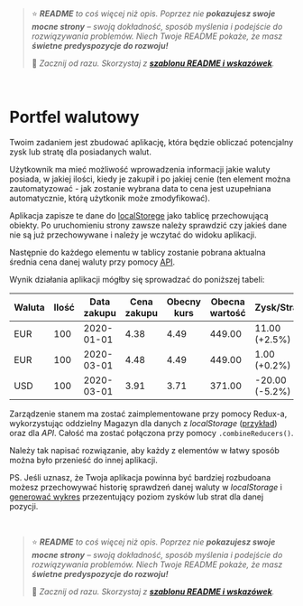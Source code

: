 > ⭐ ***README** to coś więcej niż opis. Poprzez nie **pokazujesz swoje mocne strony** – swoją dokładność, sposób myślenia i podejście do rozwiązywania problemów. Niech Twoje README pokaże, że masz **świetne predyspozycje do rozwoju!***
> 
> 🎁 *Zacznij od razu. Skorzystaj z **[szablonu README i wskazówek](https://github.com/devmentor-pl/readme-template)**.* 

&nbsp;


# Portfel walutowy

Twoim zadaniem jest zbudować aplikację, która będzie obliczać potencjalny zysk lub stratę dla posiadanych walut.

Użytkownik ma mieć możliwość wprowadzenia informacji jakie waluty posiada, w jakiej ilości, kiedy je zakupił i po jakiej cenie (ten element można zautomatyzować - jak zostanie wybrana data to cena jest uzupełniana automatycznie, którą użytkonik może zmodyfikować). 

Aplikacja zapisze te dane do [localStorege](https://frontstack.pl/czym-jest-local-storage-i-jak-uzywac/) jako tablicę przechowującą obiekty. Po uruchomieniu strony zawsze należy sprawdzić czy jakieś dane nie są już przechowywane i należy je wczytać do widoku aplikacji.

Następnie do każdego elementu w tablicy zostanie pobrana aktualna średnia cena danej waluty przy pomocy [API](https://exchangeratesapi.io/).

Wynik działania aplikacji mógłby się sprowadzać do poniższej tabeli:

| Waluta | Ilość | Data zakupu | Cena zakupu | Obecny kurs | Obecna wartość | Zysk/Strata |
| --- | --- | --- | --- | --- | --- | --- |
| EUR | 100 | 2020-01-01 | 4.38 | 4.49 | 449.00 | 11.00 (+2.5%) |
| EUR | 100 | 2020-03-01 | 4.48 | 4.49 | 449.00 |  1.00 (+0.2%) |
| USD | 100 | 2020-03-01 | 3.91 | 3.71 | 371.00 |  -20.00 (-5.2%) |

Zarządzenie stanem ma zostać zaimplementowane przy pomocy Redux-a, wykorzystując oddzielny Magazyn dla danych z *localStorage* ([przykład](https://dev.to/link2twenty/react-redux-and-localstorage-2lih)) oraz dla *API*. Całość ma zostać połączona przy pomocy `.combineReducers()`.

Należy tak napisać rozwiązanie, aby każdy z elementów w łatwy sposób można było przenieść do innej aplikacji.


PS. Jeśli uznasz, że Twoja aplikacja powinna być bardziej rozbudoana możesz przechowywać historię sprawdzeń danej waluty w *localStorage* i [generować wykres](https://github.com/jerairrest/react-chartjs-2) przezentujący poziom zysków lub strat dla danej pozycji.



&nbsp;

> ⭐ ***README** to coś więcej niż opis. Poprzez nie **pokazujesz swoje mocne strony** – swoją dokładność, sposób myślenia i podejście do rozwiązywania problemów. Niech Twoje README pokaże, że masz **świetne predyspozycje do rozwoju!***
> 
> 🎁 *Zacznij od razu. Skorzystaj z **[szablonu README i wskazówek](https://github.com/devmentor-pl/readme-template)**.* 

